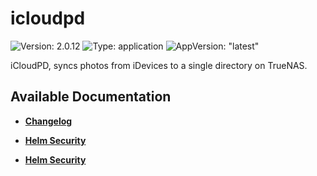 # icloudpd

![Version: 2.0.12](https://img.shields.io/badge/Version-2.0.12-informational?style=flat-square) ![Type: application](https://img.shields.io/badge/Type-application-informational?style=flat-square) ![AppVersion: "latest"](https://img.shields.io/badge/AppVersion-"latest"-informational?style=flat-square)

iCloudPD, syncs photos from iDevices to a single directory on TrueNAS.

## Available Documentation

- [**Changelog**](CHANGELOG)

- [**Helm Security**](container-security)

- [**Helm Security**](helm-security)


